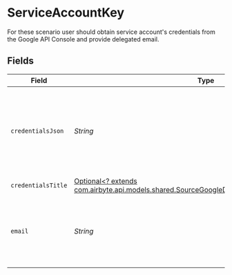 # ServiceAccountKey

For these scenario user should obtain service account's credentials from the Google API Console and provide delegated email.


## Fields

| Field                                                                                                                                                                                             | Type                                                                                                                                                                                              | Required                                                                                                                                                                                          | Description                                                                                                                                                                                       |
| ------------------------------------------------------------------------------------------------------------------------------------------------------------------------------------------------- | ------------------------------------------------------------------------------------------------------------------------------------------------------------------------------------------------- | ------------------------------------------------------------------------------------------------------------------------------------------------------------------------------------------------- | ------------------------------------------------------------------------------------------------------------------------------------------------------------------------------------------------- |
| `credentialsJson`                                                                                                                                                                                 | *String*                                                                                                                                                                                          | :heavy_check_mark:                                                                                                                                                                                | The contents of the JSON service account key. See the <a href="https://developers.google.com/admin-sdk/directory/v1/guides/delegation">docs</a> for more information on how to generate this key. |
| `credentialsTitle`                                                                                                                                                                                | [Optional<? extends com.airbyte.api.models.shared.SourceGoogleDirectorySchemasCredentialsTitle>](../../models/shared/SourceGoogleDirectorySchemasCredentialsTitle.md)                             | :heavy_minus_sign:                                                                                                                                                                                | Authentication Scenario                                                                                                                                                                           |
| `email`                                                                                                                                                                                           | *String*                                                                                                                                                                                          | :heavy_check_mark:                                                                                                                                                                                | The email of the user, which has permissions to access the Google Workspace Admin APIs.                                                                                                           |